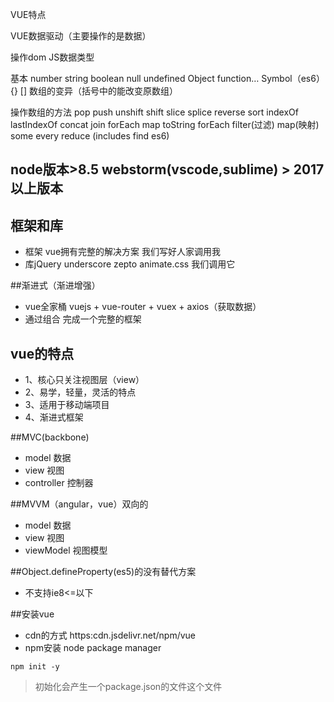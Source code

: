 VUE特点

VUE数据驱动（主要操作的是数据）

操作dom
JS数据类型

基本 number string boolean null undefined
Object function…
Symbol（es6）
{} []
数组的变异（括号中的能改变原数组）

操作数组的方法 pop push unshift shift slice splice reverse sort indexOf lastIndexOf concat join forEach map toString
forEach filter(过滤) map(映射) some every reduce (includes find es6)

## node版本>8.5 webstorm(vscode,sublime) > 2017以上版本


## 框架和库
- 框架  vue拥有完整的解决方案 我们写好人家调用我
- 库jQuery  underscore  zepto animate.css 我们调用它

##渐进式（渐进增强）
- vue全家桶 vuejs + vue-router + vuex + axios（获取数据）
- 通过组合 完成一个完整的框架


## vue的特点
- 1、核心只关注视图层（view）
- 2、易学，轻量，灵活的特点
- 3、适用于移动端项目
- 4、渐进式框架

##MVC(backbone)
- model 数据
- view 视图
- controller 控制器

##MVVM（angular，vue）双向的
- model 数据
- view 视图
- viewModel 视图模型

##Object.defineProperty(es5)的没有替代方案
- 不支持ie8<=以下

##安装vue
- cdn的方式 https:cdn.jsdelivr.net/npm/vue
- npm安装 node package manager
```
npm init -y
```
> 初始化会产生一个package.json的文件这个文件